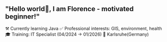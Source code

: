 ## "Hello world👋, I am Florence - motivated beginner!"


⚒️ Currently learning Java
✅ Professional interests: GIS, environment, health
🎓 Training: IT Specialist (04/2024 -> 01/2026)
📌 Karlsruhe(Germany)
    

